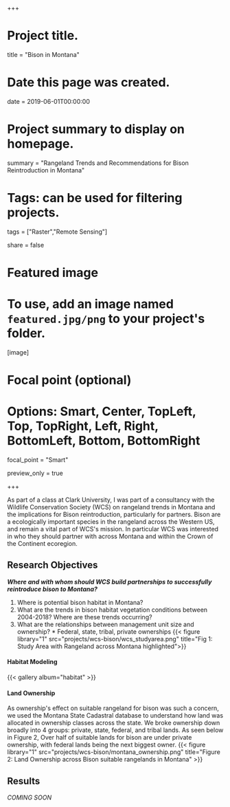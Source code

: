 +++
# Project title.
title = "Bison in Montana"

# Date this page was created.
date = 2019-06-01T00:00:00

# Project summary to display on homepage.
summary = "Rangeland Trends and Recommendations for Bison Reintroduction in Montana"

# Tags: can be used for filtering projects.
tags = ["Raster","Remote Sensing"]

share = false

# Featured image
# To use, add an image named `featured.jpg/png` to your project's folder.
[image]
  # Focal point (optional)
  # Options: Smart, Center, TopLeft, Top, TopRight, Left, Right, BottomLeft, Bottom, BottomRight
  focal_point = "Smart"
  
  preview_only = true




+++

As part of a class at Clark University, I was part of a consultancy with the Wildlife Conservation Society (WCS) on rangeland trends in Montana and the implications for Bison reintroduction, particularly for partners. Bison are a ecologically important species in the rangeland across the Western US, and remain a vital part of WCS's mission. In particular WCS was interested in who they should partner with across Montana and within the Crown of the Continent ecoregion.

## Research Objectives

***Where and with whom should WCS build partnerships to successfully reintroduce bison to Montana?***

  1. Where is potential bison habitat in Montana?
  2. What are the trends in bison habitat vegetation conditions between 2004-2018? Where are these trends occurring?
  3. What are the relationships between management unit size and ownership?
    * Federal, state, tribal, private ownerships
{{< figure library="1" src="projects/wcs-bison/wcs_studyarea.png" title="Fig 1: Study Area with Rangeland across Montana highlighted">}}

#### Habitat Modeling

{{< gallery album="habitat" >}}

#### Land Ownership
As ownership's effect on suitable rangeland for bison was such a concern, we used the Montana State Cadastral database to understand how land was allocated in ownership classes across the state. We broke ownership down broadly into 4 groups: private, state, federal, and tribal lands. As seen below in Figure 2, Over half of suitable lands for bison are under private ownership, with federal lands being the next biggest owner.
{{< figure library="1" src="projects/wcs-bison/montana_ownership.png" title="Figure 2: Land Ownership across Bison suitable rangelands in Montana" >}}



## Results

*COMING SOON*